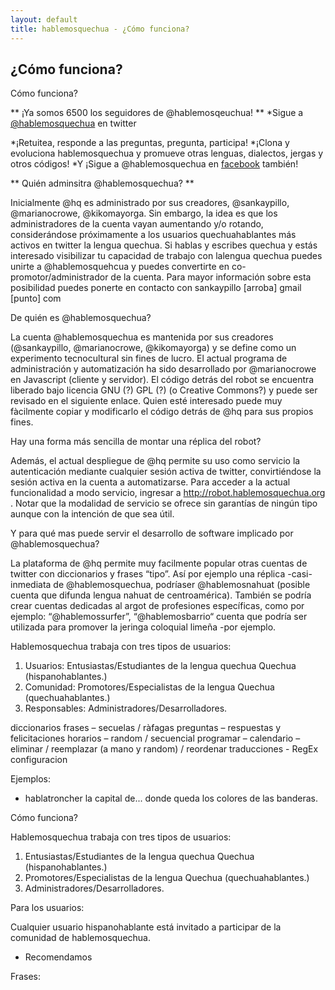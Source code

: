 ```yaml
---
layout: default
title: hablemosquechua - ¿Cómo funciona?
---
```


## ¿Cómo funciona?


Cómo funciona?

** ¡Ya somos 6500 los seguidores de @hablemosqeuchua! **
*Sigue a [@hablemosquechua](https://twitter.com/hablemosquechua) en twitter

*¡Retuitea, responde a las preguntas, pregunta, participa!
*¡Clona y evoluciona hablemosquechua y promueve otras lenguas, dialectos, jergas y otros códigos!
*Y ¡Sigue a @hablemosquechua en [facebook](https://facebook.com/hablemosqeuchua) también!



** Quién adminsitra @hablemosquechua? **

Inicialmente @hq es administrado por sus creadores, @sankaypillo, @marianocrowe, @kikomayorga. Sin embargo, la idea es que los administradores de la cuenta vayan aumentando y/o rotando, considerándose próximamente a los usuarios quechuahablantes más activos en twitter la lengua quechua. Si hablas y escribes quechua y estás interesado visibilizar tu capacidad de trabajo con lalengua quechua puedes unirte a @hablemosquehcua y puedes convertirte en co-promotor/administrador de la cuenta. Para mayor información sobre esta posibilidad puedes ponerte en contacto con sankaypillo [arroba] gmail [punto] com

De quién es @hablemosquechua?

La cuenta @hablemosquechua es mantenida por sus creadores (@sankaypillo, @marianocrowe, @kikomayorga) y se define como un experimento tecnocultural sin fines de lucro. El actual programa de administración y automatización ha sido desarrollado por @marianocrowe en Javascript (cliente y servidor). El código detrás del robot se encuentra liberado bajo licencia GNU (?) GPL (?) (o Creative Commons?) y puede ser revisado en el siguiente enlace. Quien esté interesado puede muy fàcilmente copiar y modificarlo el código detrás de @hq para sus propios fines.

Hay una forma más sencilla de montar una réplica del robot?

Además, el actual despliegue de @hq permite su uso como servicio la autenticación mediante cualquier sesión activa de twitter, convirtiéndose la sesión activa en la cuenta a automatizarse. Para acceder a la actual funcionalidad a modo servicio, ingresar a http://robot.hablemosquechua.org . Notar que la modalidad de servicio se ofrece sin garantías de ningún tipo aunque con la intención de que sea útil.

Y para qué mas puede servir el desarrollo de software implicado por @hablemosquechua?

La plataforma de @hq permite muy facilmente popular otras cuentas de twitter con diccionarios y frases “tipo”. Así por ejemplo una réplica -casi- inmediata de @hablemosquechua, podríaser @hablemosnahuat (posible cuenta que difunda lengua nahuat de centroamérica). También se podría crear cuentas dedicadas al argot de profesiones específicas, como por ejemplo: “@hablemossurfer”, “@hablemosbarrio“ cuenta que podría ser utilizada para promover la jeringa coloquial limeña -por ejemplo.




	

           
Hablemosquechua trabaja con tres tipos de usuarios:

1) Usuarios: Entusiastas/Estudiantes de la lengua quechua Quechua (hispanohablantes.)
2) Comunidad: Promotores/Especialistas de la lengua Quechua (quechuahablantes.)
3) Responsables: Administradores/Desarrolladores.


diccionarios
frases – secuelas / ràfagas
preguntas – respuestas y felicitaciones
horarios – random / secuencial
programar – calendario – eliminar / reemplazar (a mano y random) / reordenar
traducciones  - RegEx
configuracion

Ejemplos:
- hablatroncher
la capital de...
donde queda
los colores de las banderas.


 


Cómo funciona?

Hablemosquechua trabaja con tres tipos de usuarios:

1) Entusiastas/Estudiantes de la lengua quechua Quechua (hispanohablantes.)
2) Promotores/Especialistas de la lengua Quechua (quechuahablantes.)
3) Administradores/Desarrolladores.

Para los usuarios:

Cualquier usuario hispanohablante está invitado a participar de la comunidad de hablemosquechua.

* Recomendamos

Frases:

